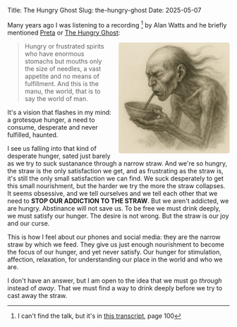 Title: The Hungry Ghost
Slug: the-hungry-ghost
Date: 2025-05-07

Many years ago I was listening to a recording [^1] by Alan Watts and he briefly mentioned [Preta](https://en.wikipedia.org/wiki/Preta) or [The Hungry Ghost](https://en.wikipedia.org/wiki/Hungry_ghost):

<img src="/media/hungry-ghost.jpg" style="width: 50%; float: right; margin-left: 1em; border-radius: 5px;" />

> Hungry or frustrated spirits who have enormous stomachs but mouths only the size of needles, a vast appetite and no means of fulfillment. And this is the manu, the world, that is to say the world of man.

It's a vision that flashes in my mind: a grotesque hunger, a need to consume, desperate and never fulfilled, haunted.

I see us falling into that kind of desperate hunger, sated just barely as we try to suck sustanance through a narrow straw. And we're so hungry, the straw is the only satisfaction we get, and as frustrating as the straw is, it's still the only small satisfaction we can find. We suck desperately to get this small nourishment, but the harder we try the more the straw collapses. It seems obsessive, and we tell ourselves and we tell each other that we need to **STOP OUR ADDICTION TO THE STRAW**. But we aren't addicted, we are hungry. Abstinance will not save us. To be free we must drink deeply, we must satisfy our hunger. The desire is not wrong. But the straw is our joy and our curse.

This is how I feel about our phones and social media: they are the narrow straw by which we feed. They give us just enough nourishment to become the focus of our hunger, and yet never satisfy. Our hunger for stimulation, affection, relaxation, for understanding our place in the world and who we are.

I don't have an answer, but I am open to the idea that we must go _through_ instead of _away_. That we must find a way to drink deeply before we try to cast away the straw.

[^1]: I can't find the talk, but it's in [this transcript](https://raw.githubusercontent.com/Can-Sahin/alanwatts-transcripts/master/transcripts.pdf#page=100), page 100
